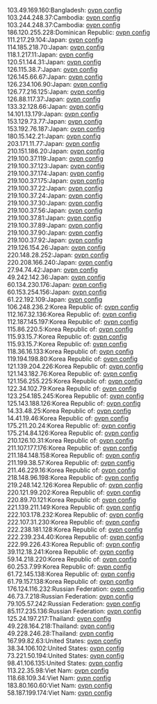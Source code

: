 103.49.169.160:Bangladesh: [ovpn config](vpn/103_49_169_160.ovpn)  
103.244.248.37:Cambodia: [ovpn config](vpn/103_244_248_37.ovpn)  
103.244.248.37:Cambodia: [ovpn config](vpn/103_244_248_37.ovpn)  
186.120.255.228:Dominican Republic: [ovpn config](vpn/186_120_255_228.ovpn)  
111.217.29.104:Japan: [ovpn config](vpn/111_217_29_104.ovpn)  
114.185.218.70:Japan: [ovpn config](vpn/114_185_218_70.ovpn)  
118.1.217.11:Japan: [ovpn config](vpn/118_1_217_11.ovpn)  
120.51.144.31:Japan: [ovpn config](vpn/120_51_144_31.ovpn)  
126.115.38.7:Japan: [ovpn config](vpn/126_115_38_7.ovpn)  
126.145.66.67:Japan: [ovpn config](vpn/126_145_66_67.ovpn)  
126.234.106.90:Japan: [ovpn config](vpn/126_234_106_90.ovpn)  
126.77.216.125:Japan: [ovpn config](vpn/126_77_216_125.ovpn)  
126.88.117.37:Japan: [ovpn config](vpn/126_88_117_37.ovpn)  
133.32.128.66:Japan: [ovpn config](vpn/133_32_128_66.ovpn)  
14.101.13.179:Japan: [ovpn config](vpn/14_101_13_179.ovpn)  
153.129.73.77:Japan: [ovpn config](vpn/153_129_73_77.ovpn)  
153.192.76.187:Japan: [ovpn config](vpn/153_192_76_187.ovpn)  
180.15.142.21:Japan: [ovpn config](vpn/180_15_142_21.ovpn)  
203.171.11.77:Japan: [ovpn config](vpn/203_171_11_77.ovpn)  
210.151.186.20:Japan: [ovpn config](vpn/210_151_186_20.ovpn)  
219.100.37.119:Japan: [ovpn config](vpn/219_100_37_119.ovpn)  
219.100.37.123:Japan: [ovpn config](vpn/219_100_37_123.ovpn)  
219.100.37.174:Japan: [ovpn config](vpn/219_100_37_174.ovpn)  
219.100.37.175:Japan: [ovpn config](vpn/219_100_37_175.ovpn)  
219.100.37.22:Japan: [ovpn config](vpn/219_100_37_22.ovpn)  
219.100.37.24:Japan: [ovpn config](vpn/219_100_37_24.ovpn)  
219.100.37.30:Japan: [ovpn config](vpn/219_100_37_30.ovpn)  
219.100.37.56:Japan: [ovpn config](vpn/219_100_37_56.ovpn)  
219.100.37.81:Japan: [ovpn config](vpn/219_100_37_81.ovpn)  
219.100.37.89:Japan: [ovpn config](vpn/219_100_37_89.ovpn)  
219.100.37.90:Japan: [ovpn config](vpn/219_100_37_90.ovpn)  
219.100.37.92:Japan: [ovpn config](vpn/219_100_37_92.ovpn)  
219.126.154.26:Japan: [ovpn config](vpn/219_126_154_26.ovpn)  
220.148.28.252:Japan: [ovpn config](vpn/220_148_28_252.ovpn)  
220.208.166.240:Japan: [ovpn config](vpn/220_208_166_240.ovpn)  
27.94.74.42:Japan: [ovpn config](vpn/27_94_74_42.ovpn)  
49.242.142.36:Japan: [ovpn config](vpn/49_242_142_36.ovpn)  
60.134.230.176:Japan: [ovpn config](vpn/60_134_230_176.ovpn)  
60.153.254.156:Japan: [ovpn config](vpn/60_153_254_156.ovpn)  
61.22.192.109:Japan: [ovpn config](vpn/61_22_192_109.ovpn)  
106.248.236.2:Korea Republic of: [ovpn config](vpn/106_248_236_2.ovpn)  
112.167.32.136:Korea Republic of: [ovpn config](vpn/112_167_32_136.ovpn)  
112.187.145.197:Korea Republic of: [ovpn config](vpn/112_187_145_197.ovpn)  
115.86.220.5:Korea Republic of: [ovpn config](vpn/115_86_220_5.ovpn)  
115.93.15.7:Korea Republic of: [ovpn config](vpn/115_93_15_7.ovpn)  
115.93.15.7:Korea Republic of: [ovpn config](vpn/115_93_15_7.ovpn)  
118.36.16.133:Korea Republic of: [ovpn config](vpn/118_36_16_133.ovpn)  
119.194.198.80:Korea Republic of: [ovpn config](vpn/119_194_198_80.ovpn)  
121.139.204.226:Korea Republic of: [ovpn config](vpn/121_139_204_226.ovpn)  
121.143.182.76:Korea Republic of: [ovpn config](vpn/121_143_182_76.ovpn)  
121.156.255.225:Korea Republic of: [ovpn config](vpn/121_156_255_225.ovpn)  
122.34.102.79:Korea Republic of: [ovpn config](vpn/122_34_102_79.ovpn)  
123.254.185.245:Korea Republic of: [ovpn config](vpn/123_254_185_245.ovpn)  
125.143.188.126:Korea Republic of: [ovpn config](vpn/125_143_188_126.ovpn)  
14.33.48.25:Korea Republic of: [ovpn config](vpn/14_33_48_25.ovpn)  
14.41.19.46:Korea Republic of: [ovpn config](vpn/14_41_19_46.ovpn)  
175.211.20.24:Korea Republic of: [ovpn config](vpn/175_211_20_24.ovpn)  
175.214.84.126:Korea Republic of: [ovpn config](vpn/175_214_84_126.ovpn)  
210.126.10.31:Korea Republic of: [ovpn config](vpn/210_126_10_31.ovpn)  
211.107.177.176:Korea Republic of: [ovpn config](vpn/211_107_177_176.ovpn)  
211.184.148.158:Korea Republic of: [ovpn config](vpn/211_184_148_158.ovpn)  
211.199.38.57:Korea Republic of: [ovpn config](vpn/211_199_38_57.ovpn)  
211.46.229.16:Korea Republic of: [ovpn config](vpn/211_46_229_16.ovpn)  
218.148.96.198:Korea Republic of: [ovpn config](vpn/218_148_96_198.ovpn)  
219.248.142.126:Korea Republic of: [ovpn config](vpn/219_248_142_126.ovpn)  
220.121.99.202:Korea Republic of: [ovpn config](vpn/220_121_99_202.ovpn)  
220.89.70.121:Korea Republic of: [ovpn config](vpn/220_89_70_121.ovpn)  
221.139.211.149:Korea Republic of: [ovpn config](vpn/221_139_211_149.ovpn)  
222.103.178.232:Korea Republic of: [ovpn config](vpn/222_103_178_232.ovpn)  
222.107.31.230:Korea Republic of: [ovpn config](vpn/222_107_31_230.ovpn)  
222.238.181.128:Korea Republic of: [ovpn config](vpn/222_238_181_128.ovpn)  
222.239.234.40:Korea Republic of: [ovpn config](vpn/222_239_234_40.ovpn)  
222.99.226.43:Korea Republic of: [ovpn config](vpn/222_99_226_43.ovpn)  
39.112.18.241:Korea Republic of: [ovpn config](vpn/39_112_18_241.ovpn)  
59.14.218.220:Korea Republic of: [ovpn config](vpn/59_14_218_220.ovpn)  
60.253.7.99:Korea Republic of: [ovpn config](vpn/60_253_7_99.ovpn)  
61.72.145.138:Korea Republic of: [ovpn config](vpn/61_72_145_138.ovpn)  
61.79.157.138:Korea Republic of: [ovpn config](vpn/61_79_157_138.ovpn)  
176.124.116.232:Russian Federation: [ovpn config](vpn/176_124_116_232.ovpn)  
46.73.7.218:Russian Federation: [ovpn config](vpn/46_73_7_218.ovpn)  
79.105.57.242:Russian Federation: [ovpn config](vpn/79_105_57_242.ovpn)  
85.117.235.136:Russian Federation: [ovpn config](vpn/85_117_235_136.ovpn)  
125.24.197.217:Thailand: [ovpn config](vpn/125_24_197_217.ovpn)  
49.228.164.218:Thailand: [ovpn config](vpn/49_228_164_218.ovpn)  
49.228.246.28:Thailand: [ovpn config](vpn/49_228_246_28.ovpn)  
167.99.82.63:United States: [ovpn config](vpn/167_99_82_63.ovpn)  
38.34.106.102:United States: [ovpn config](vpn/38_34_106_102.ovpn)  
73.221.50.194:United States: [ovpn config](vpn/73_221_50_194.ovpn)  
98.41.106.135:United States: [ovpn config](vpn/98_41_106_135.ovpn)  
113.22.35.98:Viet Nam: [ovpn config](vpn/113_22_35_98.ovpn)  
118.68.109.34:Viet Nam: [ovpn config](vpn/118_68_109_34.ovpn)  
183.80.160.60:Viet Nam: [ovpn config](vpn/183_80_160_60.ovpn)  
58.187.199.174:Viet Nam: [ovpn config](vpn/58_187_199_174.ovpn)  
